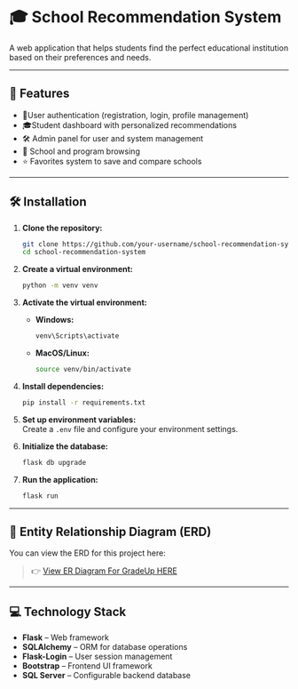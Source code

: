 # 🎓 School Recommendation System

A web application that helps students find the perfect educational institution based on their preferences and needs.

---

## 🚀 Features

- 🔐User authentication (registration, login, profile management)  
- 🎓Student dashboard with personalized recommendations  
- 🛠️ Admin panel for user and system management  
- 🏫 School and program browsing  
- ⭐ Favorites system to save and compare schools

---

## 🛠️ Installation

1. **Clone the repository:**
   ```bash
   git clone https://github.com/your-username/school-recommendation-system.git
   cd school-recommendation-system
   ```

2. **Create a virtual environment:**
   ```bash
   python -m venv venv
   ```

3. **Activate the virtual environment:**
   - **Windows:**  
     ```bash
     venv\Scripts\activate
     ```
   - **MacOS/Linux:**  
     ```bash
     source venv/bin/activate
     ```

4. **Install dependencies:**
   ```bash
   pip install -r requirements.txt
   ```

5. **Set up environment variables:**  
   Create a `.env` file and configure your environment settings.

6. **Initialize the database:**
   ```bash
   flask db upgrade
   ```

7. **Run the application:**
   ```bash
   flask run
   ```

---

## 🧩 Entity Relationship Diagram (ERD)

You can view the ERD for this project here:

>👉 [View ER Diagram For GradeUp HERE](https://lucid.app/lucidchart/61f65033-3af4-4cf8-bc17-acb81d5eca5f/edit?invitationId=inv_82560b78-52e7-4ab8-ae9b-d66805a27391)
---

## 💻 Technology Stack

- **Flask** – Web framework  
- **SQLAlchemy** – ORM for database operations  
- **Flask-Login** – User session management  
- **Bootstrap** – Frontend UI framework  
- **SQL Server** – Configurable backend database

